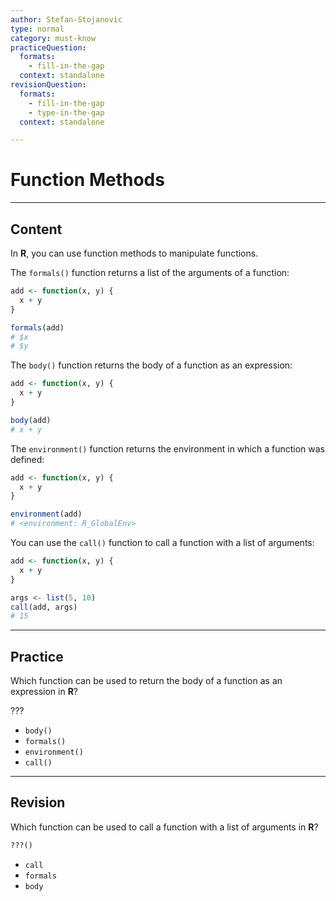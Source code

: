 ```yaml
---
author: Stefan-Stojanovic
type: normal
category: must-know
practiceQuestion:
  formats:
    - fill-in-the-gap
  context: standalone
revisionQuestion:
  formats:
    - fill-in-the-gap
    - type-in-the-gap
  context: standalone

---
```


# Function Methods

---

## Content

In **R**, you can use function methods to manipulate functions.

The `formals()` function returns a list of the arguments of a function:
```r
add <- function(x, y) {
  x + y
}

formals(add)
# $x
# $y
```

The `body()` function returns the body of a function as an expression:
```r
add <- function(x, y) {
  x + y
}

body(add)
# x + y
```

The `environment()` function returns the environment in which a function was defined:
```r
add <- function(x, y) {
  x + y
}

environment(add)
# <environment: R_GlobalEnv>
```

You can use the `call()` function to call a function with a list of arguments:
```r
add <- function(x, y) {
  x + y
}

args <- list(5, 10)
call(add, args)
# 15
```

---
## Practice

Which function can be used to return the body of a function as an expression in **R**?

???

- `body()`
- `formals()`
- `environment()`
- `call()`

---
## Revision

Which function can be used to call a function with a list of arguments in **R**?

```r
???()
```

- `call`
- `formals`
- `body`